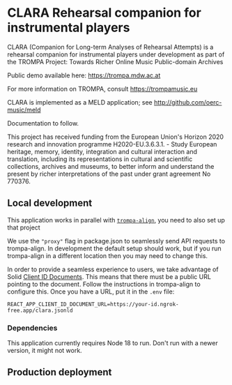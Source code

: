 # CLARA Rehearsal companion for instrumental players

CLARA (Companion for Long-term Analyses of Rehearsal Attempts) is a rehearsal companion for instrumental players under development as part of the TROMPA Project: Towards Richer Online Music Public-domain Archives

Public demo available here: https://trompa.mdw.ac.at

For more information on TROMPA, consult https://trompamusic.eu

CLARA is implemented as a MELD application; see http://github.com/oerc-music/meld

Documentation to follow.

This project has received funding from the European Union's Horizon 2020 research and innovation programme H2020-EU.3.6.3.1. - Study European heritage, memory, identity, integration and cultural interaction and translation, including its representations in cultural and scientific collections, archives and museums, to better inform and understand the present by richer interpretations of the past under grant agreement No 770376. 


## Local development

This application works in parallel with [`trompa-align`](https://github.com/trompamusic/trompa-align), you need to also set up
that project 

We use the `"proxy"` flag in package.json to seamlessly send API requests to trompa-align. In development the default setup 
should work, but if you run trompa-align in a different location then you may need to change this.

In order to provide a seamless experience to users, we take advantage of Solid [Client ID Documents](https://solidproject.org/TR/oidc#clientids-document). This means that there must be a public URL pointing to the document. Follow the instructions
in trompa-align to configure this. Once you have a URL, put it in the `.env` file:

    REACT_APP_CLIENT_ID_DOCUMENT_URL=https://your-id.ngrok-free.app/clara.jsonld

### Dependencies

This application currently requires Node 18 to run. Don't run with a newer version, it might not work.

## Production deployment
